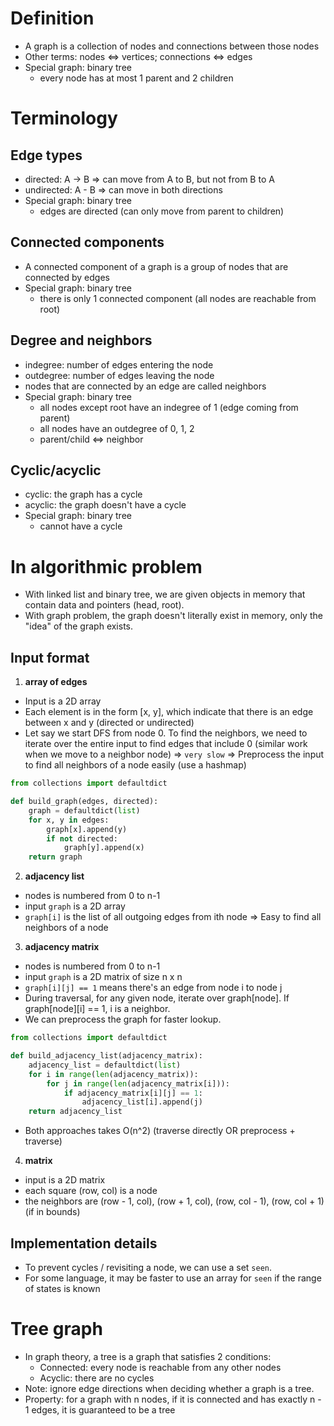# Definition

- A graph is a collection of nodes and connections between those nodes
- Other terms: nodes <=> vertices; connections <=> edges
- Special graph: binary tree
  - every node has at most 1 parent and 2 children

# Terminology

## Edge types

- directed: A -> B => can move from A to B, but not from B to A
- undirected: A - B => can move in both directions
- Special graph: binary tree
  - edges are directed (can only move from parent to children)

## Connected components

- A connected component of a graph is a group of nodes that are connected by edges
- Special graph: binary tree
  - there is only 1 connected component (all nodes are reachable from root)

## Degree and neighbors

- indegree: number of edges entering the node
- outdegree: number of edges leaving the node
- nodes that are connected by an edge are called neighbors
- Special graph: binary tree
  - all nodes except root have an indegree of 1 (edge coming from parent)
  - all nodes have an outdegree of 0, 1, 2
  - parent/child <=> neighbor

## Cyclic/acyclic

- cyclic: the graph has a cycle
- acyclic: the graph doesn't have a cycle
- Special graph: binary tree
  - cannot have a cycle

# In algorithmic problem

- With linked list and binary tree, we are given objects in memory that contain data and pointers (head, root).
- With graph problem, the graph doesn't literally exist in memory, only the "idea" of the graph exists.

## Input format

1. **array of edges**

- Input is a 2D array
- Each element is in the form [x, y], which indicate that there is an edge between x and y (directed or undirected)
- Let say we start DFS from node 0. To find the neighbors, we need to iterate over the entire input to find edges that include 0 (similar work when we move to a neighbor node) => `very slow`
  => Preprocess the input to find all neighbors of a node easily (use a hashmap)

```python
from collections import defaultdict

def build_graph(edges, directed):
    graph = defaultdict(list)
    for x, y in edges:
        graph[x].append(y)
        if not directed:
            graph[y].append(x)
    return graph
```

2. **adjacency list**

- nodes is numbered from 0 to n-1
- input `graph` is a 2D array
- `graph[i]` is the list of all outgoing edges from ith node
  => Easy to find all neighbors of a node

3. **adjacency matrix**

- nodes is numbered from 0 to n-1
- input `graph` is a 2D matrix of size n x n
- `graph[i][j] == 1` means there's an edge from node i to node j
- During traversal, for any given node, iterate over graph[node].
  If graph[node][i] == 1, i is a neighbor.
- We can preprocess the graph for faster lookup.

```python
from collections import defaultdict

def build_adjacency_list(adjacency_matrix):
    adjacency_list = defaultdict(list)
    for i in range(len(adjacency_matrix)):
        for j in range(len(adjacency_matrix[i])):
            if adjacency_matrix[i][j] == 1:
                adjacency_list[i].append(j)
    return adjacency_list
```

- Both approaches takes O(n^2) (traverse directly OR preprocess + traverse)

4. **matrix**

- input is a 2D matrix
- each square (row, col) is a node
- the neighbors are (row - 1, col), (row + 1, col), (row, col - 1), (row, col + 1) (if in bounds)

## Implementation details

- To prevent cycles / revisiting a node, we can use a set `seen`.
- For some language, it may be faster to use an array for `seen` if the range of states is known

# Tree graph

- In graph theory, a tree is a graph that satisfies 2 conditions:
  - Connected: every node is reachable from any other nodes
  - Acyclic: there are no cycles
- Note: ignore edge directions when deciding whether a graph is a tree.
- Property: for a graph with n nodes, if it is connected and has exactly n - 1 edges, it is guaranteed to be a tree
